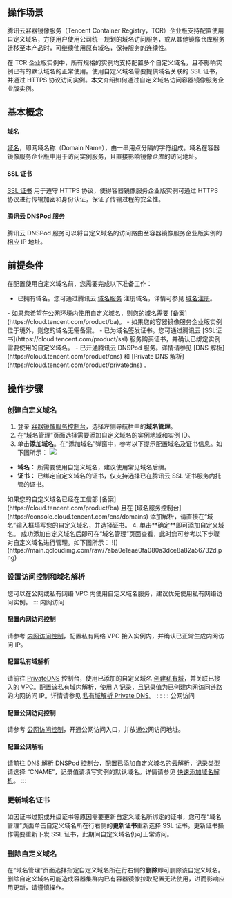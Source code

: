 
## 操作场景
腾讯云容器镜像服务（Tencent Container Registry，TCR）企业版支持配置使用自定义域名，方便用户使用公司统一规划的域名访问服务，或从其他镜像仓库服务迁移至本产品时，可继续使用原有域名，保持服务的连续性。

在 TCR 企业版实例中，所有规格的实例均支持配置多个自定义域名，且不影响实例已有的默认域名的正常使用。使用自定义域名需要提供域名关联的 SSL 证书，并通过 HTTPS 协议访问实例。本文介绍如何通过自定义域名访问容器镜像服务企业版实例。

## 基本概念
#### 域名
[域名](https://cloud.tencent.com/document/product/242/8569#.E5.9F.9F.E5.90.8D.E7.AE.80.E4.BB.8B)，即网域名称（Domain Name），由一串用点分隔的字符组成。域名在容器镜像服务企业版中用于访问实例服务，且直接影响镜像仓库的访问地址。

#### SSL 证书
[SSL 证书](https://cloud.tencent.com/document/product/400/7572) 用于遵守 HTTPS 协议，使得容器镜像服务企业版实例可通过 HTTPS 协议进行传输加密和身份认证，保证了传输过程的安全性。


#### 腾讯云 DNSPod 服务
腾讯云 DNSPod 服务可以将自定义域名的访问路由至容器镜像服务企业版实例的相应 IP 地址。

## 前提条件
在配置使用自定义域名前，您需要完成以下准备工作：
- 已拥有域名。您可通过腾讯云 [域名服务](https://console.cloud.tencent.com/domain) 注册域名，详情可参见 [域名注册](https://cloud.tencent.com/document/product/242/9595)。
<dx-alert infotype="notice" title="">
- 如果您希望在公网环境内使用自定义域名，则您的域名需要 [备案](https://cloud.tencent.com/product/ba)。
- 如果您的容器镜像服务企业版实例位于境外，则您的域名无需备案。    
</dx-alert>
- 已为域名签发证书。您可通过腾讯云 [SSL证书](https://cloud.tencent.com/product/ssl) 服务购买证书，并确认已绑定实例需要使用的自定义域名。
- 已开通腾讯云 DNSPod 服务。详情请参见 [DNS 解析](https://cloud.tencent.com/product/cns) 和 [Private DNS 解析](https://cloud.tencent.com/product/privatedns) 。


## 操作步骤
### 创建自定义域名
1. 登录 [容器镜像服务控制台](https://console.cloud.tencent.com/tcr)，选择左侧导航栏中的**域名管理**。
2. 在“域名管理”页面选择需要添加自定义域名的实例地域和实例 ID。
3. 单击**添加域名**。在“添加域名”弹窗中，参考以下提示配置域名及证书信息。如下图所示：
![](https://main.qcloudimg.com/raw/41d12b3f2a411d1a4799b4af8fac0c6c.png)
 - **域名：** 所需要使用自定义域名，建议使用常见域名后缀。
 - **证书：** 已绑定自定义域名的证书，仅支持选择已在腾讯云 SSL 证书服务内托管的证书。
<dx-alert infotype="explain" title="">
如果您的自定义域名已经在工信部 [备案](https://cloud.tencent.com/product/ba) 且在 [域名服务控制台](https://console.cloud.tencent.com/cns/domains) 添加解析，请直接在“域名”输入框填写您的自定义域名，并选择证书。
</dx-alert>
4. 单击**确定**即可添加自定义域名。
成功添加自定义域名后即可在“域名管理”页面查看，此时您可参考以下步骤对自定义域名进行管理。如下图所示：
![](https://main.qcloudimg.com/raw/7aba0e1eae0fa080a3dce8a82a56732d.png)

### 设置访问控制和域名解析
您可以在公网或私有网络 VPC 内使用自定义域名服务，建议优先使用私有网络访问实例。
<dx-tabs>
::: 内网访问
#### 配置内网访问控制
   请参考 [内网访问控制](https://cloud.tencent.com/document/product/1141/41838)，配置私有网络 VPC 接入实例内，并确认已正常生成内网访问 IP。
#### 配置私有域解析
   请前往 [PrivateDNS](https://console.cloud.tencent.com/privatedns) 控制台，使用已添加的自定义域名 [创建私有域](https://cloud.tencent.com/document/product/1338/50532)，并关联已接入的 VPC。配置该私有域内解析，使用 A 记录，且记录值为已创建内网访问链路的内网访问 IP。详情请参见 [私有域解析 Private DNS](https://cloud.tencent.com/document/product/1338)。
:::
::: 公网访问
#### 配置公网访问控制
   请参考 [公网访问控制](https://cloud.tencent.com/document/product/1141/41837)，开通公网访问入口，并放通公网访问地址。
#### 配置公网解析
   请前往 [DNS 解析 DNSPod](https://console.cloud.tencent.com/cns) 控制台，配置已添加自定义域名的云解析，记录类型请选择 “CNAME”，记录值请填写实例的默认域名。详情请参见 [快速添加域名解析](https://cloud.tencent.com/document/product/302/3446)。
:::
</dx-tabs>





### 更新域名证书
如因证书过期或升级证书等原因需要更新自定义域名所绑定的证书，您可在“域名管理”页面单击自定义域名所在行右侧的**更新证书**重新选择 SSL 证书。更新证书操作需要重新下发 SSL 证书，此期间自定义域名仍可正常访问。

### 删除自定义域名
在“域名管理”页面选择指定自定义域名所在行右侧的**删除**即可删除该自定义域名。删除自定义域名可能造成容器集群内已有容器镜像拉取配置无法使用，进而影响应用更新，请谨慎操作。
